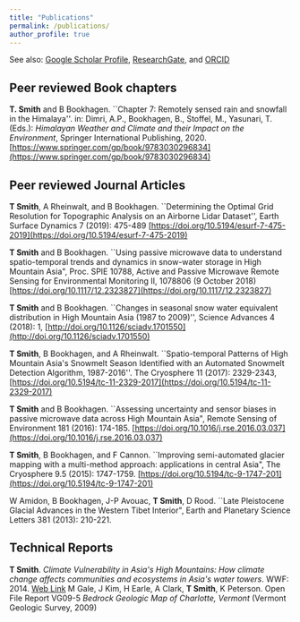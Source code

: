 ```yaml
---
title: "Publications"
permalink: /publications/
author_profile: true
---
```

See also: [Google Scholar Profile](https://scholar.google.com/citations?user=RlDWFDsAAAAJ), 
[ResearchGate](https://www.researchgate.net/profile/Taylor_Smith48), and [ORCID](https://orcid.org/0000-0002-6763-7204)

## Peer reviewed Book chapters

**T. Smith** and B Bookhagen. ``Chapter 7: Remotely sensed rain and snowfall in the Himalaya''. in: Dimri, A.P., Bookhagen, B., Stoffel, M., Yasunari, T. (Eds.): _Himalayan Weather and Climate and their Impact on the Environment_, Springer International Publishing, 2020. [https://www.springer.com/gp/book/9783030296834](https://www.springer.com/gp/book/9783030296834)

## Peer reviewed Journal Articles

**T Smith**, A Rheinwalt, and B Bookhagen. ``Determining the Optimal Grid Resolution for Topographic Analysis on an Airborne Lidar Dataset'', Earth Surface Dynamics 7 (2019): 475-489 [https://doi.org/10.5194/esurf-7-475-2019](https://doi.org/10.5194/esurf-7-475-2019)

**T Smith** and B Bookhagen. ``Using passive microwave data to understand spatio-temporal trends and dynamics in snow-water storage in High Mountain Asia", Proc. SPIE 10788, Active and Passive Microwave Remote Sensing for Environmental Monitoring II, 1078806 (9 October 2018) [https://doi.org/10.1117/12.2323827](https://doi.org/10.1117/12.2323827)

**T Smith** and B Bookhagen. ``Changes in seasonal snow water equivalent distribution in High Mountain Asia (1987 to 2009)'', Science Advances 4 (2018): 1,  [http://doi.org/10.1126/sciadv.1701550](http://doi.org/10.1126/sciadv.1701550)

**T Smith**, B Bookhagen, and A Rheinwalt. ``Spatio-temporal Patterns of High Mountain Asia's Snowmelt Season Identified with an Automated Snowmelt Detection Algorithm, 1987-2016''. The Cryosphere 11 (2017): 2329-2343, [https://doi.org/10.5194/tc-11-2329-2017](https://doi.org/10.5194/tc-11-2329-2017)

**T Smith** and B Bookhagen. ``Assessing uncertainty and sensor biases in passive microwave data across High Mountain Asia", Remote Sensing of Environment 181 (2016): 174-185. [https://doi.org/10.1016/j.rse.2016.03.037](https://doi.org/10.1016/j.rse.2016.03.037)

**T Smith**, B Bookhagen, and F Cannon. ``Improving semi-automated glacier mapping with a multi-method approach: applications in central Asia", The Cryosphere 9.5 (2015): 1747-1759. [https://doi.org/10.5194/tc-9-1747-201](https://doi.org/10.5194/tc-9-1747-201)

W Amidon, B Bookhagen, J-P Avouac, **T Smith**, D Rood. ``Late Pleistocene Glacial Advances in the Western Tibet Interior", Earth and Planetary Science Letters 381 (2013): 210-221. 

## Technical Reports
**T Smith**. _Climate Vulnerability in Asia's High Mountains: How climate change affects communities and ecosystems in Asia's water towers_. WWF: 2014. [Web Link](http://www.worldwildlife.org/publications/climate-vulnerability-in-asia-s-high-mountains-how-climate-change-affects-communities-and-ecosystems-in-asia-s-water-towers)
M Gale, J Kim, H Earle, A Clark, **T Smith**, K Peterson. Open File Report VG09-5 _Bedrock Geologic Map of Charlotte, Vermont_ (Vermont Geologic Survey, 2009)
